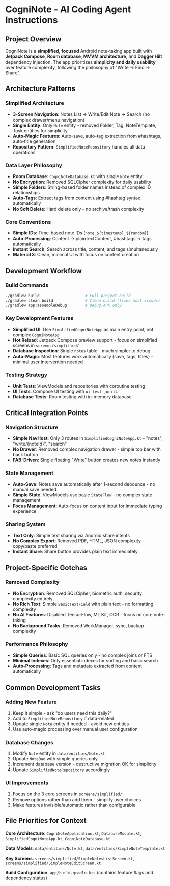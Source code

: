 # CogniNote - AI Coding Agent Instructions

## Project Overview

CogniNote is a **simplified, focused** Android note-taking app built with **Jetpack Compose**, **Room database**, **MVVM architecture**, and **Dagger Hilt** dependency injection. The app prioritizes **simplicity and daily usability** over feature complexity, following the philosophy of "Write → Find → Share".

## Architecture Patterns

### Simplified Architecture
- **3-Screen Navigation**: Notes List → Write/Edit Note → Search (no complex drawer/menu navigation)
- **Single Entity**: Only `Note` entity - removed Folder, Tag, NoteTemplate, Task entities for simplicity
- **Auto-Magic Features**: Auto-save, auto-tag extraction from #hashtags, auto-title generation
- **Repository Pattern**: `SimplifiedNoteRepository` handles all data operations

### Data Layer Philosophy
- **Room Database**: `CogniNoteDatabase.kt` with single `Note` entity
- **No Encryption**: Removed SQLCipher complexity for daily usability
- **Simple Folders**: String-based folder names instead of complex ID relationships
- **Auto-Tags**: Extract tags from content using #hashtag syntax automatically
- **No Soft Delete**: Hard delete only - no archive/trash complexity

### Core Conventions
- **Simple IDs**: Time-based note IDs (`note_${timestamp}_${random}`)
- **Auto-Processing**: Content → plainTextContent, #hashtags → tags automatically
- **Instant Search**: Search across title, content, and tags simultaneously
- **Material 3**: Clean, minimal UI with focus on content creation

## Development Workflow

### Build Commands
```bash
./gradlew build                    # Full project build
./gradlew clean build              # Clean build (fixes most issues)
./gradlew app:assembleDebug        # Debug APK only
```

### Key Development Features
- **Simplified UI**: Use `SimplifiedCogniNoteApp` as main entry point, not complex `CogniNoteApp`
- **Hot Reload**: Jetpack Compose preview support - focus on simplified screens in `screens/simplified/`
- **Database Inspection**: Single `notes` table - much simpler to debug
- **Auto-Magic**: Most features work automatically (save, tags, titles) - minimal user intervention needed

### Testing Strategy
- **Unit Tests**: ViewModels and repositories with coroutine testing
- **UI Tests**: Compose UI testing with `ui-test-junit4`
- **Database Tests**: Room testing with in-memory database

## Critical Integration Points

### Navigation Structure
- **Simple NavHost**: Only 3 routes in `SimplifiedCogniNoteApp.kt` - "notes", "write/{noteId}", "search"
- **No Drawer**: Removed complex navigation drawer - simple top bar with back button
- **FAB-Driven**: Single floating "Write" button creates new notes instantly

### State Management  
- **Auto-Save**: Notes save automatically after 1-second debounce - no manual save needed
- **Simple State**: ViewModels use basic `StateFlow` - no complex state management
- **Focus Management**: Auto-focus on content input for immediate typing experience

### Sharing System
- **Text Only**: Simple text sharing via Android share intents
- **No Complex Export**: Removed PDF, HTML, JSON complexity - copy/paste preferred
- **Instant Share**: Share button provides plain text immediately

## Project-Specific Gotchas

### Removed Complexity
- **No Encryption**: Removed SQLCipher, biometric auth, security complexity entirely
- **No Rich Text**: Simple `BasicTextField` with plain text - no formatting complexity  
- **No AI Features**: Disabled TensorFlow, ML Kit, OCR - focus on core note-taking
- **No Background Tasks**: Removed WorkManager, sync, backup complexity

### Performance Philosophy
- **Simple Queries**: Basic SQL queries only - no complex joins or FTS
- **Minimal Indexes**: Only essential indexes for sorting and basic search
- **Auto-Processing**: Tags and metadata extracted from content automatically

## Common Development Tasks

### Adding New Feature
1. Keep it simple - ask "do users need this daily?"
2. Add to `SimplifiedNoteRepository` if data-related
3. Update single `Note` entity if needed - avoid new entities
4. Use auto-magic processing over manual user configuration

### Database Changes
1. Modify `Note` entity in `data/entities/Note.kt`
2. Update `NoteDao` with simple queries only
3. Increment database version - destructive migration OK for simplicity
4. Update `SimplifiedNoteRepository` accordingly

### UI Improvements
1. Focus on the 3 core screens in `screens/simplified/`
2. Remove options rather than add them - simplify user choices
3. Make features invisible/automatic rather than configurable

## File Priorities for Context

**Core Architecture**: `CogniNoteApplication.kt`, `DatabaseModule.kt`, `SimplifiedCogniNoteApp.kt`, `CogniNoteDatabase.kt`

**Data Models**: `data/entities/Note.kt`, `data/entities/SimpleNoteTemplate.kt`

**Key Screens**: `screens/simplified/SimpleNotesListScreen.kt`, `screens/simplified/SimpleNoteEditScreen.kt`

**Build Configuration**: `app/build.gradle.kts` (contains feature flags and dependency status)